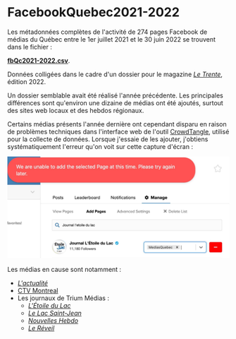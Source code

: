 # FacebookQuebec2021-2022

Les métadonnées complètes de l'activité de 274 pages Facebook de médias du Québec entre le 1er juillet 2021 et le 30 juin 2022 se trouvent dans le fichier&nbsp;:

**[fbQc2021-2022.csv](fbQc2021-2022.csv)**.

Données colligées dans le cadre d'un dossier pour le magazine [*Le Trente*](https://www.fpjq.org/fr/acheter-le-trente-en-format-papier), édition 2022.

Un dossier semblable avait été réalisé l'année précédente. Les principales différences sont qu'environ une dizaine de médias ont été ajoutés, surtout des sites web locaux et des hebdos régionaux.

Certains médias présents l'année dernière ont cependant disparu en raison de problèmes techniques dans l'interface web de l'outil [CrowdTangle](https://www.crowdtangle.com/), utilisé pour la collecte de données. Lorsque j'essaie de les ajouter, j'obtiens systématiquement l'erreur qu'on voit sur cette capture d'écran&nbsp;:

![](erreurCrowdTangle.jpg)

Les médias en cause sont notamment&nbsp;:

* [*L'actualité*](https://www.facebook.com/lactualite)
* [CTV Montreal](https://www.facebook.com/ctvmontreal)
* Les journaux de Trium Médias&nbsp;:
  * [*L'Étoile du Lac*](https://www.facebook.com/letoiledulac)
  * [*Le Lac Saint-Jean*](https://www.facebook.com/lelacstjean)
  * [*Nouvelles Hebdo*](https://www.facebook.com/Nouvelleshebdo)
  * [*Le Réveil*](https://www.facebook.com/lereveiljournal)
